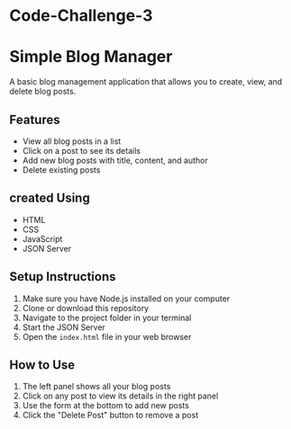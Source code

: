# Code-Challenge-3
# Simple Blog Manager

A basic blog management application that allows you to create, view, and delete blog posts.

## Features

- View all blog posts in a list
- Click on a post to see its details
- Add new blog posts with title, content, and author
- Delete existing posts

## created Using

- HTML
- CSS
- JavaScript
- JSON Server

## Setup Instructions

1. Make sure you have Node.js installed on your computer
2. Clone or download this repository
3. Navigate to the project folder in your terminal
4. Start the JSON Server
5. Open the `index.html` file in your web browser

## How to Use

1. The left panel shows all your blog posts
2. Click on any post to view its details in the right panel
3. Use the form at the bottom to add new posts
4. Click the "Delete Post" button to remove a post
